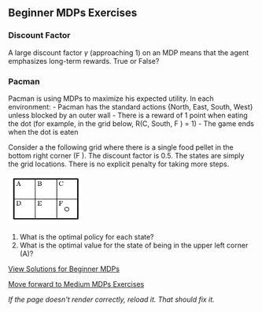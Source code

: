 ## Beginner MDPs Exercises

### Discount Factor
A large discount factor $\gamma$ (approaching 1) on an MDP means that the agent emphasizes long-term rewards. True or False?

### Pacman

Pacman is using MDPs to maximize his expected utility. In each environment:
    - Pacman has the standard actions \{North, East, South, West\} unless blocked by an outer wall
    - There is a reward of 1 point when eating the dot (for example, in the grid below, R(C, South, F ) = 1)
    - The game ends when the dot is eaten

Consider a the following grid where there is a single food pellet in the bottom right corner (F ). The discount factor is 0.5. The states are simply the grid locations. There is no explicit penalty for taking more steps.

<img src="https://github.com/UMdecisionsupport/DecisionSupport2023/blob/main/images/pacmanmdp1.png" width="150" height="100">


1. What is the optimal policy for each state?
2. What is the optimal value for the state of being in the upper left corner (A)?



[View Solutions for Beginner MDPs](https://github.com/UMdecisionsupport/DecisionSupport2023/blob/main/MDPs/Solutions/Beginner_Solutions.md)

[Move forward to Medium MDPs Exercises](https://github.com/UMdecisionsupport/DecisionSupport2023/blob/main/MDPs/Medium.md)

*If the page doesn't render correctly, reload it. That should fix it.*
